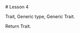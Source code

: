 <HTML>
  # Lesson 4

  <p>Trait, Generic type, Generic Trait. </p> 
  <p>Return Trait.</p>
</HTML>

